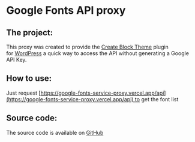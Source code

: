 # Google Fonts API proxy

## The project:

This proxy was created to provide the [Create Block Theme](https://wordpress.org/plugins/create-block-theme/) plugin for [WordPress](https://wordpress.org/) a quick way to access the API without generating a Google API Key.

## How to use:

Just request [https://google-fonts-service-proxy.vercel.app/api](https://google-fonts-service-proxy.vercel.app/api) to get the font list

## Source code:

The source code is available on [GitHub](https://github.com/matiasbenedetto/google-fonts-service-proxy)